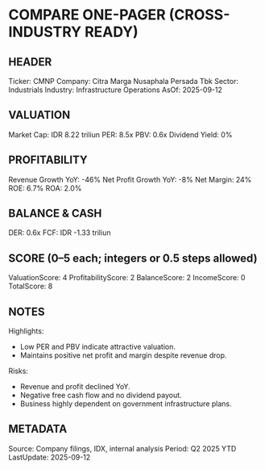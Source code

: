 # COMPARE ONE-PAGER (CROSS-INDUSTRY READY)

## HEADER
Ticker: CMNP
Company: Citra Marga Nusaphala Persada Tbk
Sector: Industrials
Industry: Infrastructure Operations
AsOf: 2025-09-12

## VALUATION
Market Cap: IDR 8.22 triliun
PER: 8.5x
PBV: 0.6x
Dividend Yield: 0%

## PROFITABILITY
Revenue Growth YoY: -46%
Net Profit Growth YoY: -8%
Net Margin: 24%
ROE: 6.7%
ROA: 2.0%

## BALANCE & CASH
DER: 0.6x
FCF: IDR -1.33 triliun

## SCORE (0–5 each; integers or 0.5 steps allowed)
ValuationScore: 4
ProfitabilityScore: 2
BalanceScore: 2
IncomeScore: 0
TotalScore: 8

## NOTES
Highlights:
- Low PER and PBV indicate attractive valuation.
- Maintains positive net profit and margin despite revenue drop.

Risks:
- Revenue and profit declined YoY.
- Negative free cash flow and no dividend payout.
- Business highly dependent on government infrastructure plans.

## METADATA
Source: Company filings, IDX, internal analysis
Period: Q2 2025 YTD
LastUpdate: 2025-09-12
